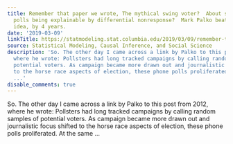 ```yaml
---
title: Remember that paper we wrote, The mythical swing voter?  About shifts in the
  polls being explainable by differential nonresponse?  Mark Palko beat us to this
  idea, by 4 years.
date: '2019-03-09'
linkTitle: https://statmodeling.stat.columbia.edu/2019/03/09/remember-that-paper-we-wrote-the-mythical-swing-voter-about-shifts-in-the-polls-being-explainable-by-differential-nonresponse-mark-palko-beat-us-to-this-idea-by-4-years/
source: Statistical Modeling, Causal Inference, and Social Science
description: 'So. The other day I came across a link by Palko to this post from 2012,
  where he wrote: Pollsters had long tracked campaigns by calling random samples of
  potential voters. As campaign became more drawn out and journalistic focus shifted
  to the horse race aspects of election, these phone polls proliferated. At the same
  ...'
disable_comments: true
---
```

So. The other day I came across a link by Palko to this post from 2012, where he wrote: Pollsters had long tracked campaigns by calling random samples of potential voters. As campaign became more drawn out and journalistic focus shifted to the horse race aspects of election, these phone polls proliferated. At the same ...